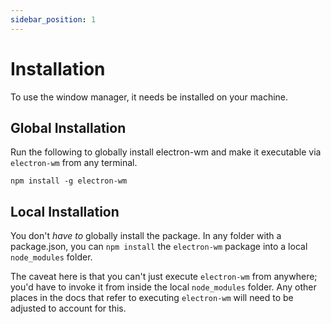 ```yaml
---
sidebar_position: 1
---
```


# Installation

To use the window manager, it needs be installed on your machine.

## Global Installation

Run the following to globally install electron-wm and make it executable via `electron-wm` from any terminal.

```
npm install -g electron-wm
```

## Local Installation

You don't _have to_ globally install the package. In any folder with a
package.json, you can `npm install` the `electron-wm` package into a local
`node_modules` folder.

The caveat here is that you can't just execute
`electron-wm` from anywhere; you'd have to invoke it from inside the local
`node_modules` folder. Any other places in the docs that refer to executing
`electron-wm` will need to be adjusted to account for this.
